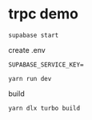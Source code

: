 # trpc demo

```
supabase start
```

create .env

```
SUPABASE_SERVICE_KEY=
```

```
yarn run dev
```

build

```
yarn dlx turbo build
```
